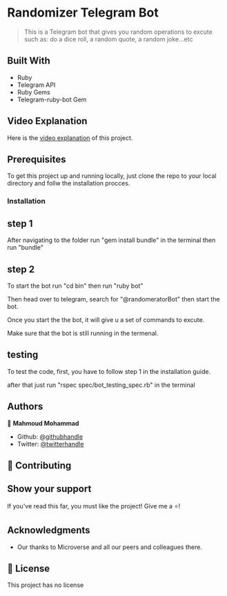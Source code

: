 # Randomizer Telegram Bot

> This is a Telegram bot that gives you random operations to excute such as: do a dice roll, a random quote, a random joke...etc

## Built With

- Ruby
- Telegram API
- Ruby Gems
- Telegram-ruby-bot Gem

## Video Explanation

Here is the [video explanation](https://www.loom.com/share/b45b802d56a64ba8878064b7b5ba34ac) of this project.

## Prerequisites

To get this project up and running locally, just clone the repo to your local directory and follw the installation procces.

### Installation

## step 1

After navigating to the folder run "gem install bundle" in the terminal
then run "bundle"

## step 2 
To start the bot run "cd bin" then run "ruby bot"

Then head over to telegram, search for "@randomeratorBot" then start the bot.

Once you start the the bot, it will give u a set of commands to excute.

Make sure that the bot is still running in the termenal. 

## testing

To test the code, first, you have to follow step 1 in the installation guide.

after that just run "rspec spec/bot_testing_spec.rb" in the terminal

## Authors

:bust_in_silhouette: **Mahmoud Mohammad**

- Github: [@githubhandle](https://github.com/mahmoud717)
- Twitter: [@twitterhandle](https://twitter.com/mahmoud26369406)

## :handshake: Contributing

## Show your support

If you've read this far, you must like the project! Give me a :star:️!

## Acknowledgments

- Our thanks to Microverse and all our peers and colleagues there.

## :memo: License

This project has no license
